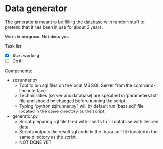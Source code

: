 # Data generator

The generator is meant to be filling the database with random stuff to pretend that it has been in use for about 3 years.

Work in progress. Not done yet.

Task list:

- [x] Start working
- [ ] Do it!

Components:

- sqlrunner.py
    - Tool to run sql files on the local MS SQL Server from the command-line interface.
    - Technicalities (server and database) are specified in 'parameters.txt' file and should be changed before running the script.
    - Typing "python sqlrunner.py" will by default run 'baza.sql' file located in the same directory as the script.
- generator.py
    - Script preparing sql file filled with inserts to fill database with desired data.
    - Scripts outputs the result sql code to the 'baza.sql' file located in the same directory as the script.
    - NOT DONE YET
